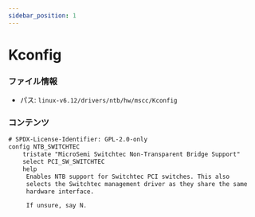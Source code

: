 ```yaml
---
sidebar_position: 1
---
```

# Kconfig

### ファイル情報

- パス: `linux-v6.12/drivers/ntb/hw/mscc/Kconfig`

### コンテンツ

```txt
# SPDX-License-Identifier: GPL-2.0-only
config NTB_SWITCHTEC
	tristate "MicroSemi Switchtec Non-Transparent Bridge Support"
	select PCI_SW_SWITCHTEC
	help
	 Enables NTB support for Switchtec PCI switches. This also
	 selects the Switchtec management driver as they share the same
	 hardware interface.

	 If unsure, say N.

```
